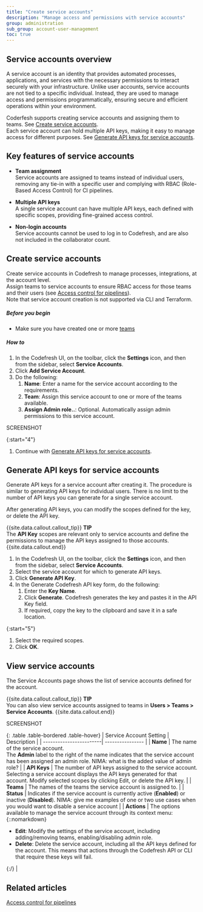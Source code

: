 ```yaml
---
title: "Create service accounts"
description: "Manage access and permissions with service accounts"
group: administration
sub_group: account-user-management
toc: true
---
```


## Service accounts overview

A service account is an identity that provides automated processes, applications, and services with the necessary permissions to interact securely with your infrastructure. Unlike user accounts, service accounts are not tied to a specific individual. Instead, they are used to manage access and permissions programmatically, ensuring secure and efficient operations within your environment.

Coderfesh supports creating service accounts and assigning them to teams. See [Create service accounts](#create-service-accounts).  
Each service account can hold multiple API keys, making it easy to manage access for different purposes. See [Generate API keys for service accounts](#generate-api-keys-for-service-accounts).

## Key features of service accounts

* **Team assignment**  
  Service accounts are assigned to teams instead of individual users, removing any tie-in with a specific user and complying with RBAC (Role-Based Access Control) for CI pipelines.

* **Multiple API keys**  
  A single service account can have multiple API keys, each defined with specific scopes, providing fine-grained access control.

* **Non-login accounts**  
  Service accounts cannot be used to log in to Codefresh, and are also not included in the collaborator count.



## Create service accounts
Create service accounts in Codefresh to manage processes, integrations, at the account level.  
Assign teams to service accounts to ensure RBAC access for those teams and their users (see [Access control for pipelines]({{site.baseurl}}/docs/administration/account-user-management/access-control)).  
Note that service account creation is not supported via CLI and Terraform.


##### Before you begin
* Make sure you have created one or more [teams]({{site.baseurl}}/docs/administration/account-user-management/add-users/#create-a-team-in-codefresh)

##### How to

1. In the Codefresh UI, on the toolbar, click the **Settings** icon, and then from the sidebar, select **Service Accounts**.
1. Click **Add Service Account**.
1. Do the following:
    1. **Name**: Enter a name for the service account according to the requirements.
    1. **Team**: Assign this service account to one or more of the teams available.
    1. **Assign Admin role..**: Optional. Automatically assign admin permissions to this service account.  

SCREENSHOT  

{:start="4"}
1. Continue with [Generate API keys for service accounts](#generate-api-keys-for-service-accounts).



## Generate API keys for service accounts
Generate API keys for a service account after creating it. The procedure is similar to generating API keys for individual users.
There is no limit to the number of API keys you can generate for a single service account.

After generating API keys, you can modify the scopes defined for the key, or delete the API key.

{{site.data.callout.callout_tip}}
**TIP**  
The **API Key** scopes are relevant only to service accounts and define the permissions to manage the API keys assigned to those accounts.
{{site.data.callout.end}}

1. In the Codefresh UI, on the toolbar, click the **Settings** icon, and then from the sidebar, select **Service Accounts**.
1. Select the service account for which to generate API keys.
1. Click **Generate API Key**.
1. In the Generate Codefresh API key form, do the following:
    1. Enter the **Key Name**.
    1. Click **Generate**.
      Codefresh generates the key and pastes it in the API Key field.
    1. If required, copy the key to the clipboard and save it in a safe location.

{:start="5"}
1. Select the required scopes. 
1. Click **OK**.


## View service accounts
The Service Accounts page shows the list of service accounts defined for the account. 


{{site.data.callout.callout_tip}}
**TIP**  
You can also view service accounts assigned to teams in **Users > Teams > Service Accounts**.
{{site.data.callout.end}}


SCREENSHOT


{: .table .table-bordered .table-hover}
| Service Account Setting  | Description   |
| ------------------------| ---------------- |
| **Name**                | The name of the service account. <br>The **Admin** label to the right of the name indicates that the service account has been assigned an admin role. NIMA: what is the added value of admin role? |
| **API Keys**            | The number of API keys assigned to the service account. <br>Selecting a service account displays the API keys generated for that account. Modify selected scopes by clicking Edit, or delete the API key. |
| **Teams**               | The names of the teams the service account is assigned to. <!--- <br>??? see ???--> |
| **Status**               | Indicates if the service account is currently active (**Enabled**) or inactive (**Disabled**). NIMA: give me examples of one or two use cases when you would want to disable a service account |
| **Actions**               | The options available to manage the service account through its context menu: {::nomarkdown}<ul><li><b>Edit</b>: Modify the settings of the service account, including adding/removing teams, enabling/disabling admin role.</li><li><b>Delete</b>: Delete the service account, including all the API keys defined for the account. This means that actions through the Codefresh API or CLI that require these keys will fail.</li></ul>{:/} |


## Related articles
[Access control for pipelines]({{site.baseurl}}/docs/administration/account-user-management/access-control/)


